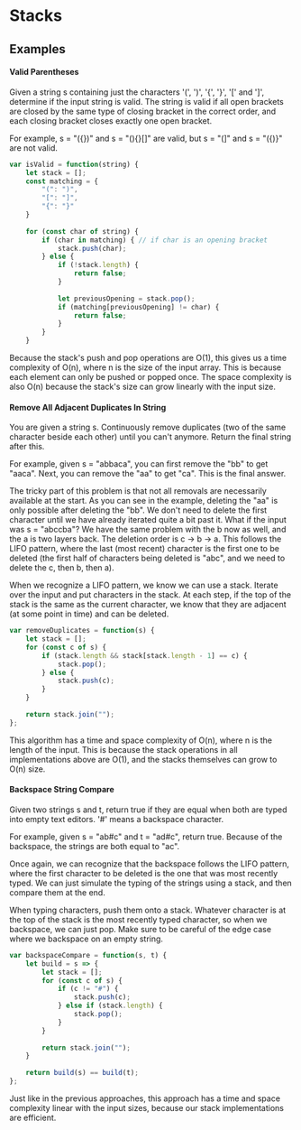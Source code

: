# Stacks

## Examples

#### Valid Parentheses

Given a string s containing just the characters '(', ')', '{', '}', '[' and ']', determine if the input string is valid. The string is valid if all open brackets are closed by the same type of closing bracket in the correct order, and each closing bracket closes exactly one open bracket.

For example, s = "({})" and s = "(){}[]" are valid, but s = "(]" and s = "({)}" are not valid.

```js
var isValid = function(string) {
    let stack = [];
    const matching = {
        "(": ")",
        "[": "]",
        "{": "}"
    }
    
    for (const char of string) {
        if (char in matching) { // if char is an opening bracket
            stack.push(char);
        } else {
            if (!stack.length) {
                return false;
            }
            
            let previousOpening = stack.pop();
            if (matching[previousOpening] != char) {
                return false;
            }
        }
    }
```

Because the stack's push and pop operations are O(1), this gives us a time complexity of O(n), where n is the size of the input array. This is because each element can only be pushed or popped once. The space complexity is also O(n) because the stack's size can grow linearly with the input size.


#### Remove All Adjacent Duplicates In String

You are given a string s. Continuously remove duplicates (two of the same character beside each other) until you can't anymore. Return the final string after this.

For example, given s = "abbaca", you can first remove the "bb" to get "aaca". Next, you can remove the "aa" to get "ca". This is the final answer.

The tricky part of this problem is that not all removals are necessarily available at the start. As you can see in the example, deleting the "aa" is only possible after deleting the "bb". We don't need to delete the first character until we have already iterated quite a bit past it. What if the input was s = "abccba"? We have the same problem with the b now as well, and the a is two layers back. The deletion order is c -> b -> a. This follows the LIFO pattern, where the last (most recent) character is the first one to be deleted (the first half of characters being deleted is "abc", and we need to delete the c, then b, then a).

When we recognize a LIFO pattern, we know we can use a stack. Iterate over the input and put characters in the stack. At each step, if the top of the stack is the same as the current character, we know that they are adjacent (at some point in time) and can be deleted.

```js
var removeDuplicates = function(s) {
    let stack = [];
    for (const c of s) {
        if (stack.length && stack[stack.length - 1] == c) {
            stack.pop();
        } else {
            stack.push(c);
        }
    }
    
    return stack.join("");
};
```

This algorithm has a time and space complexity of O(n), where n is the length of the input. This is because the stack operations in all implementations above are O(1), and the stacks themselves can grow to O(n) size.


#### Backspace String Compare

Given two strings s and t, return true if they are equal when both are typed into empty text editors. '#' means a backspace character.

For example, given s = "ab#c" and t = "ad#c", return true. Because of the backspace, the strings are both equal to "ac".

Once again, we can recognize that the backspace follows the LIFO pattern, where the first character to be deleted is the one that was most recently typed. We can just simulate the typing of the strings using a stack, and then compare them at the end.

When typing characters, push them onto a stack. Whatever character is at the top of the stack is the most recently typed character, so when we backspace, we can just pop. Make sure to be careful of the edge case where we backspace on an empty string.

```js
var backspaceCompare = function(s, t) {
    let build = s => {
        let stack = [];
        for (const c of s) {
            if (c != "#") {
                stack.push(c);
            } else if (stack.length) {
                stack.pop();
            }
        }
        
        return stack.join("");
    }
    
    return build(s) == build(t);
};
```

Just like in the previous approaches, this approach has a time and space complexity linear with the input sizes, because our stack implementations are efficient.

